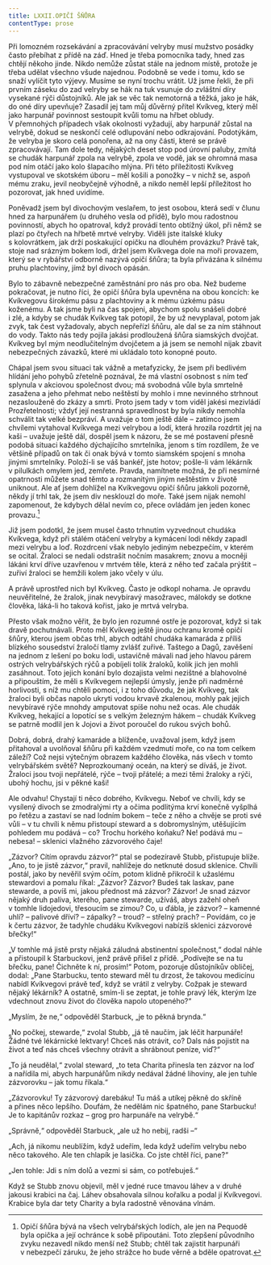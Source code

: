 ```yaml
---
title: LXXII.OPIČÍ ŠŇŮRA
contentType: prose
---
```


  

Při lomozném rozsekávání a zpracovávání velryby musí mužstvo posádky často přebíhat z přídě na záď. Hned je třeba pomocníka tady, hned zas chtějí někoho jinde. Nikdo nemůže zůstat stále na jednom místě, protože je třeba udělat všechno všude najednou. Podobně se vede i tomu, kdo se snaží vylíčit tyto výjevy. Musíme se nyní trochu vrátit. Už jsme řekli, že při prvním záseku do zad velryby se hák na tuk vsunuje do zvláštní díry vysekané rýči důstojníků. Ale jak se věc tak nemotorná a těžká, jako je hák, do oné díry upevňuje? Zasadil jej tam můj důvěrný přítel Kvíkveg, který měl jako harpunář povinnost sestoupit kvůli tomu na hřbet obludy. V přemnohých případech však okolnosti vyžadují, aby harpunář zůstal na velrybě, dokud se neskončí celé odlupování nebo odkrajování. Podotýkám, že velryba je skoro celá ponořena, až na ony části, které se právě zpracovávají. Tam dole tedy, nějakých deset stop pod úrovní paluby, zmítá se chudák harpunář zpola na velrybě, zpola ve vodě, jak se ohromná masa pod ním otáčí jako kolo šlapacího mlýna. Při této příležitosti Kvíkveg vystupoval ve skotském úboru – měl košili a ponožky – v nichž se, aspoň mému zraku, jevil neobyčejně výhodně, a nikdo neměl lepší příležitost ho pozorovat, jak hned uvidíme.

Poněvadž jsem byl divochovým veslařem, to jest osobou, která sedí v člunu hned za harpunářem (u druhého vesla od přídě), bylo mou radostnou povinností, abych ho opatroval, když provádí tento obtížný úkol, při němž se plazí po čtyřech na hřbetě mrtvé velryby. Viděli jste italské kluky s kolovrátkem, jak drží poskakující opičku na dlouhém provázku? Právě tak, stoje nad srázným bokem lodi, držel jsem Kvíkvega dole na moři provazem, který se v rybářství odborně nazývá opičí šňůra; ta byla přivázána k silnému pruhu plachtoviny, jímž byl divoch opásán.

Bylo to zábavně nebezpečné zaměstnání pro nás pro oba. Než budeme pokračovat, je nutno říci, že opičí šňůra byla upevněna na obou koncích: ke Kvíkvegovu širokému pásu z plachtoviny a k mému úzkému pásu koženému. A tak jsme byli na čas spojeni, abychom spolu snášeli dobré i zlé, a kdyby se chudák Kvíkveg tak potopil, že by už nevyplaval, potom jak zvyk, tak čest vyžadovaly, abych nepřeřízl šňůru, ale dal se za ním stáhnout do vody. Takto nás tedy pojila jakási prodloužená šňůra siamských dvojčat. Kvíkveg byl mým neodlučitelným dvojčetem a já jsem se nemohl nijak zbavit nebezpečných závazků, které mi ukládalo toto konopné pouto.

Chápal jsem svou situaci tak vážně a metafyzicky, že jsem při bedlivém hlídání jeho pohybů zřetelně poznával, že má vlastní osobnost s ním teď splynula v akciovou společnost dvou; má svobodná vůle byla smrtelně zasažena a jeho přehmat nebo neštěstí by mohlo i mne nevinného strhnout nezaslouženě do zkázy a smrti. Proto jsem tady v tom viděl jakési mezivládí Prozřetelnosti; vždyť její nestranná spravedlnost by byla nikdy nemohla schválit tak velké bezpráví. A uvažuje o tom ještě dále – zatímco jsem chvílemi vytahoval Kvíkvega mezi velrybou a lodí, která hrozila rozdrtit jej na kaši – uvažuje ještě dál, dospěl jsem k názoru, že se mé postavení přesně podobá situaci každého dýchajícího smrtelníka, jenom s tím rozdílem, že ve většině případů on tak či onak bývá v tomto siamském spojení s mnoha jinými smrtelníky. Položí-li se váš bankéř, jste hotov; pošle-li vám lékárník v pilulkách omylem jed, zemřete. Pravda, namítnete možná, že při nesmírné opatrnosti můžete snad těmto a rozmanitým jiným neštěstím v životě uniknout. Ale ať jsem dohlížel na Kvíkvegovu opičí šňůru jakkoli pozorně, někdy jí trhl tak, že jsem div nesklouzl do moře. Také jsem nijak nemohl zapomenout, že kdybych dělal nevím co, přece ovládám jen jeden konec provazu.[^15]

Již jsem podotkl, že jsem musel často trhnutím vyzvednout chudáka Kvíkvega, když při stálém otáčení velryby a kymácení lodi někdy zapadl mezi velrybu a loď. Rozdrcení však nebylo jediným nebezpečím, v kterém se ocital. Žraloci se nedali odstrašit nočním masakrem; znovu a mocněji lákáni krví dříve uzavřenou v mrtvém těle, která z něho teď začala prýštit – zuřiví žraloci se hemžili kolem jako včely v úlu.

A právě uprostřed nich byl Kvíkveg. Často je odkopl nohama. Je opravdu neuvěřitelné, že žralok, jinak nevybíravý masožravec, málokdy se dotkne člověka, láká-li ho taková kořist, jako je mrtvá velryba.

Přesto však možno věřit, že bylo jen rozumné ostře je pozorovat, když si tak dravě pochutnávali. Proto měl Kvíkveg ještě jinou ochranu kromě opičí šňůry, kterou jsem občas trhl, abych odtáhl chudáka kamaráda z příliš blízkého sousedství žraločí tlamy zvlášť zuřivé. Taštego a Dagů, zavěšení na jednom z lešení po boku lodi, ustavičně mávali nad jeho hlavou párem ostrých velrybářských rýčů a pobíjeli tolik žraloků, kolik jich jen mohli zasáhnout. Toto jejich konání bylo dozajista velmi nezištné a blahovolné a připouštím, že měli s Kvíkvegem nejlepší úmysly, jenže při nadměrné horlivosti, s níž mu chtěli pomoci, i z toho důvodu, že jak Kvíkveg, tak žraloci byli občas napolo ukryti vodou krvavě zkalenou, mohly pak jejich nevybíravé rýče mnohdy amputovat spíše nohu než ocas. Ale chudák Kvíkveg, hekající a lopotící se s velkým železným hákem – chudák Kvíkveg se patrně modlil jen k Jojovi a život poroučel do rukou svých bohů.

Dobrá, dobrá, drahý kamaráde a blíženče, uvažoval jsem, když jsem přitahoval a uvolňoval šňůru při každém vzedmutí moře, co na tom celkem záleží? Což nejsi výtečným obrazem každého člověka, nás všech v tomto velrybářském světě? Neprozkoumaný oceán, na který se díváš, je život. Žraloci jsou tvoji nepřátelé, rýče – tvoji přátelé; a mezi těmi žraloky a rýči, ubohý hochu, jsi v pěkné kaši!

Ale odvahu! Chystají ti něco dobrého, Kvíkvegu. Neboť ve chvíli, kdy se vysílený divoch se zmodralými rty a očima podlitýma krví konečně vyšplhá po řetězu a zastaví se nad lodním bokem – teče z něho a chvěje se proti své vůli – v tu chvíli k němu přistoupí steward a s dobromyslným, utěšujícím pohledem mu podává – co? Trochu horkého koňaku? Ne! podává mu – nebesa! – sklenici vlažného zázvorového čaje!

„Zázvor? Cítím opravdu zázvor?“ ptal se podezíravě Stubb, přistupuje blíže. „Ano, to je jistě zázvor,“ pravil, nahlížeje do netknuté dosud sklenice. Chvíli postál, jako by nevěřil svým očím, potom klidně přikročil k užaslému stewardovi a pomalu říkal: „Zázvor? Zázvor? Budeš tak laskav, pane stewarde, a povíš mi, jakou přednost má zázvor? Zázvor! Je snad zázvor nějaký druh paliva, kterého, pane stewarde, užíváš, abys zažehl oheň v tomhle lidojedovi, třesoucím se zimou? Co, u ďábla, je zázvor? – kamenné uhlí? – palivové dříví? – zápalky? – troud? – střelný prach? – Povídám, co je k čertu zázvor, že tadyhle chudáku Kvíkvegovi nabízíš sklenici zázvorové břečky!“

„V tomhle má jistě prsty nějaká záludná abstinentní společnost,“ dodal náhle a přistoupil k Starbuckovi, jenž právě přišel z přídě. „Podívejte se na tu břečku, pane! Čichněte k ní, prosím!“ Potom, pozoruje důstojníkův obličej, dodal: „Pane Starbucku, tento steward měl tu drzost, že takovou medicínu nabídl Kvíkvegovi právě teď, když se vrátil z velryby. Cožpak je steward nějaký lékárník? A ostatně, smím-li se zeptat, je tohle pravý lék, kterým lze vdechnout znovu život do člověka napolo utopeného?“

„Myslím, že ne,“ odpověděl Starbuck, „je to pěkná brynda.“

„No počkej, stewarde,“ zvolal Stubb, „já tě naučím, jak léčit harpunáře! Žádné tvé lékárnické lektvary! Chceš nás otrávit, co? Dals nás pojistit na život a teď nás chceš všechny otrávit a shrábnout peníze, viď?“

„To já neudělal,“ zvolal steward, „to teta Charita přinesla ten zázvor na loď a nařídila mi, abych harpunářům nikdy nedával žádné lihoviny, ale jen tuhle zázvorovku – jak tomu říkala.“

„Zázvorovku! Ty zázvorový darebáku! Tu máš a utíkej pěkně do skříně a přines něco lepšího. Doufám, že nedělám nic špatného, pane Starbucku! Je to kapitánův rozkaz – grog pro harpunáře na velrybě.“

„Správně,“ odpověděl Starbuck, „ale už ho nebij, radši –“

„Ach, já nikomu neublížím, když udeřím, leda když udeřím velrybu nebo něco takového. Ale ten chlapík je lasička. Co jste chtěl říci, pane?“

„Jen tohle: Jdi s ním dolů a vezmi si sám, co potřebuješ.“

Když se Stubb znovu objevil, měl v jedné ruce tmavou láhev a v druhé jakousi krabici na čaj. Láhev obsahovala silnou kořalku a podal jí Kvíkvegovi. Krabice byla dar tety Charity a byla radostně věnována vlnám.

[^15]: Opičí šňůra bývá na všech velrybářských lodích, ale jen na Pequodě byla opička a její ochránce k sobě připoutáni. Toto zlepšení původního zvyku nezavedl nikdo menší než Stubb; chtěl tak zajistit harpunáři v nebezpečí záruku, že jeho strážce ho bude věrně a bděle opatrovat.
